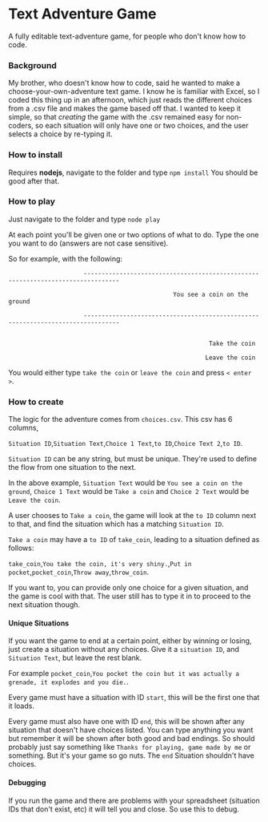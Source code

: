 # Text Adventure Game

 A fully editable text-adventure game, for people who don't know how to code.
 
 ### Background
 
  My brother, who doesn't know how to code, said he wanted to make a choose-your-own-adventure text game.
  I know he is familiar with Excel, so I coded this thing up in an afternoon, which just reads the different choices from a 
  .csv file and makes the game based off that. I wanted to keep it simple, so that _creating_ the game with the .csv remained easy for non-coders, so 
  each situation will only have one or two choices, and the user selects a choice by re-typing it. 
  
 ### How to install
 
 Requires __nodejs__, navigate to the folder and type `npm install` You should be good after that.
  
 ### How to play
 
 Just navigate to the folder and type `node play`
 
 At each point you'll be given one or two options of what to do. Type the one you want to do (answers are not case sensitive).
 
 So for example, with the following:
 
                         --------------------------------------------------------------------------------
     
                                                  You see a coin on the ground
     
                         --------------------------------------------------------------------------------
     
     
                                                            Take the coin
     
                                                           Leave the coin
                                                           

You would either type `take the coin` or `leave the coin` and press `< enter >`.

### How to create

The logic for the adventure comes from `choices.csv`. This csv has 6 columns,

`Situation ID`,`Situation Text`,`Choice 1 Text`,`to ID`,`Choice Text 2`,`to ID`.

`Situation ID` can be any string, but must be unique. They're used to define the flow from one situation to the next.

In the above example, `Situation Text` would be `You see a coin on the ground`,
`Choice 1 Text` would be `Take a coin` and `Choice 2 Text` would be `Leave the coin`. 

A user chooses to `Take a coin`, the game will look at the `to ID` column next to that, and find the situation which has a matching `Situation ID`.

`Take a coin` may have a `to ID` of `take_coin`, leading to a situation defined as follows:

`take_coin`,`You take the coin, it's very shiny.`,`Put in pocket`,`pocket_coin`,`Throw away`,`throw_coin`.

If you want to, you can provide only one choice for a given situation, and the game is cool with that. The user still has to type it in to proceed to the next situation though.

#### Unique Situations
If you want the game to end at a certain point, either by winning or losing, just create a situation without any choices. 
Give it a `situation ID`, and `Situation Text`, but leave the rest blank. 

For example
`pocket_coin`,`You pocket the coin but it was actually a grenade, it explodes and you die.`.


Every game must have a situation with ID `start`, this will be the first one that it loads.

Every game must also have one with ID `end`, this will be shown after any situation that doesn't have choices listed. You can type anything you want but remember it will be shown after both good and bad endings. So should probably just say something like 
`Thanks for playing, game made by me` or something. But it's your game so go nuts. The `end` Situation shouldn't have choices.

#### Debugging
If you run the game and there are problems with your spreadsheet (situation IDs that don't exist, etc) it will tell you and close. So use this to debug.